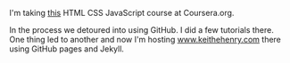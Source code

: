 I'm taking [this](https://www.coursera.org/learn/html-css-javascript-for-web-developers/home/welcome) HTML CSS JavaScript course at Coursera.org.

In the process we detoured into using GitHub. I did a few tutorials there. One thing led to another and now I'm hosting www.keithehenry.com there using GitHub pages and Jekyll.
